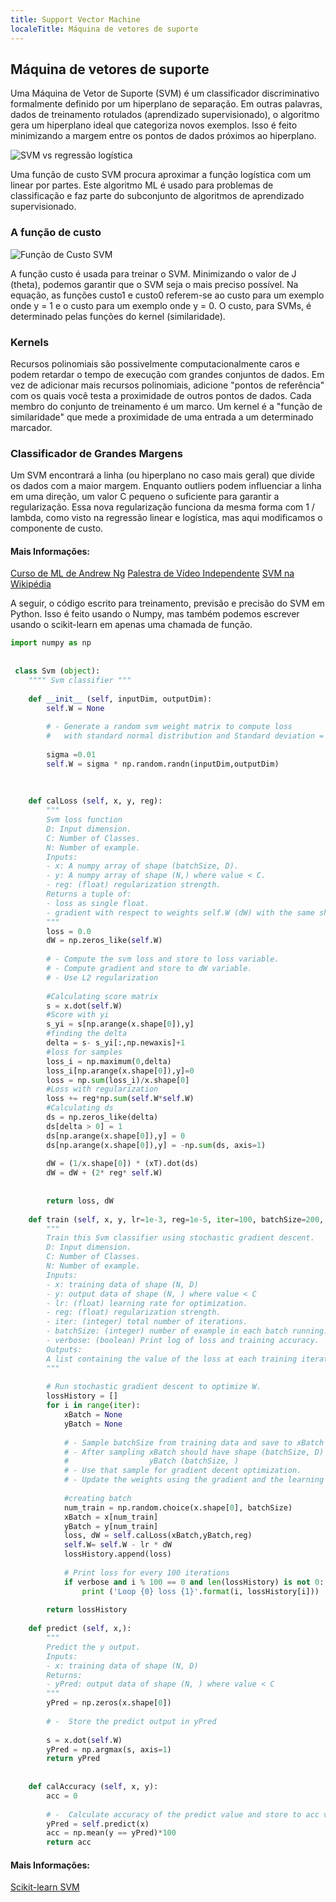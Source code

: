 ```yaml
---
title: Support Vector Machine
localeTitle: Máquina de vetores de suporte
---
```

## Máquina de vetores de suporte

Uma Máquina de Vetor de Suporte (SVM) é um classificador discriminativo formalmente definido por um hiperplano de separação. Em outras palavras, dados de treinamento rotulados (aprendizado supervisionado), o algoritmo gera um hiperplano ideal que categoriza novos exemplos. Isso é feito minimizando a margem entre os pontos de dados próximos ao hiperplano.

![SVM vs regressão logística](https://i.imgur.com/KUeOSK3.png)

Uma função de custo SVM procura aproximar a função logística com um linear por partes. Este algoritmo ML é usado para problemas de classificação e faz parte do subconjunto de algoritmos de aprendizado supervisionado.

### A função de custo

![Função de Custo SVM](https://i.imgur.com/SOhv2jZ.png)

A função custo é usada para treinar o SVM. Minimizando o valor de J (theta), podemos garantir que o SVM seja o mais preciso possível. Na equação, as funções custo1 e custo0 referem-se ao custo para um exemplo onde y = 1 e o custo para um exemplo onde y = 0. O custo, para SVMs, é determinado pelas funções do kernel (similaridade).

### Kernels

Recursos polinomiais são possivelmente computacionalmente caros e podem retardar o tempo de execução com grandes conjuntos de dados. Em vez de adicionar mais recursos polinomiais, adicione "pontos de referência" com os quais você testa a proximidade de outros pontos de dados. Cada membro do conjunto de treinamento é um marco. Um kernel é a "função de similaridade" que mede a proximidade de uma entrada a um determinado marcador.

### Classificador de Grandes Margens

Um SVM encontrará a linha (ou hiperplano no caso mais geral) que divide os dados com a maior margem. Enquanto outliers podem influenciar a linha em uma direção, um valor C pequeno o suficiente para garantir a regularização. Essa nova regularização funciona da mesma forma com 1 / lambda, como visto na regressão linear e logística, mas aqui modificamos o componente de custo.

#### Mais Informações:

[Curso de ML de Andrew Ng](https://www.coursera.org/learn/machine-learning/) [Palestra de Vídeo Independente](https://www.youtube.com/watch?v=1NxnPkZM9bc) [SVM na Wikipédia](https://en.wikipedia.org/wiki/Support_vector_machine)

A seguir, o código escrito para treinamento, previsão e precisão do SVM em Python. Isso é feito usando o Numpy, mas também podemos escrever usando o scikit-learn em apenas uma chamada de função.

```Python
import numpy as np 
 
 
 class Svm (object): 
    """" Svm classifier """ 
 
    def __init__ (self, inputDim, outputDim): 
        self.W = None 
 
        # - Generate a random svm weight matrix to compute loss                 # 
        #   with standard normal distribution and Standard deviation = 0.01.    # 
 
        sigma =0.01 
        self.W = sigma * np.random.randn(inputDim,outputDim) 
 
 
 
    def calLoss (self, x, y, reg): 
        """ 
        Svm loss function 
        D: Input dimension. 
        C: Number of Classes. 
        N: Number of example. 
        Inputs: 
        - x: A numpy array of shape (batchSize, D). 
        - y: A numpy array of shape (N,) where value < C. 
        - reg: (float) regularization strength. 
        Returns a tuple of: 
        - loss as single float. 
        - gradient with respect to weights self.W (dW) with the same shape of self.W. 
        """ 
        loss = 0.0 
        dW = np.zeros_like(self.W) 
 
        # - Compute the svm loss and store to loss variable.                        # 
        # - Compute gradient and store to dW variable.                              # 
        # - Use L2 regularization                                                  # 
 
        #Calculating score matrix 
        s = x.dot(self.W) 
        #Score with yi 
        s_yi = s[np.arange(x.shape[0]),y] 
        #finding the delta 
        delta = s- s_yi[:,np.newaxis]+1 
        #loss for samples 
        loss_i = np.maximum(0,delta) 
        loss_i[np.arange(x.shape[0]),y]=0 
        loss = np.sum(loss_i)/x.shape[0] 
        #Loss with regularization 
        loss += reg*np.sum(self.W*self.W) 
        #Calculating ds 
        ds = np.zeros_like(delta) 
        ds[delta > 0] = 1 
        ds[np.arange(x.shape[0]),y] = 0 
        ds[np.arange(x.shape[0]),y] = -np.sum(ds, axis=1) 
 
        dW = (1/x.shape[0]) * (xT).dot(ds) 
        dW = dW + (2* reg* self.W) 
 
 
        return loss, dW 
 
    def train (self, x, y, lr=1e-3, reg=1e-5, iter=100, batchSize=200, verbose=False): 
        """ 
        Train this Svm classifier using stochastic gradient descent. 
        D: Input dimension. 
        C: Number of Classes. 
        N: Number of example. 
        Inputs: 
        - x: training data of shape (N, D) 
        - y: output data of shape (N, ) where value < C 
        - lr: (float) learning rate for optimization. 
        - reg: (float) regularization strength. 
        - iter: (integer) total number of iterations. 
        - batchSize: (integer) number of example in each batch running. 
        - verbose: (boolean) Print log of loss and training accuracy. 
        Outputs: 
        A list containing the value of the loss at each training iteration. 
        """ 
 
        # Run stochastic gradient descent to optimize W. 
        lossHistory = [] 
        for i in range(iter): 
            xBatch = None 
            yBatch = None 
 
            # - Sample batchSize from training data and save to xBatch and yBatch   # 
            # - After sampling xBatch should have shape (batchSize, D)              # 
            #                  yBatch (batchSize, )                                 # 
            # - Use that sample for gradient decent optimization.                   # 
            # - Update the weights using the gradient and the learning rate.        # 
 
            #creating batch 
            num_train = np.random.choice(x.shape[0], batchSize) 
            xBatch = x[num_train] 
            yBatch = y[num_train] 
            loss, dW = self.calLoss(xBatch,yBatch,reg) 
            self.W= self.W - lr * dW 
            lossHistory.append(loss) 
 
            # Print loss for every 100 iterations 
            if verbose and i % 100 == 0 and len(lossHistory) is not 0: 
                print ('Loop {0} loss {1}'.format(i, lossHistory[i])) 
 
        return lossHistory 
 
    def predict (self, x,): 
        """ 
        Predict the y output. 
        Inputs: 
        - x: training data of shape (N, D) 
        Returns: 
        - yPred: output data of shape (N, ) where value < C 
        """ 
        yPred = np.zeros(x.shape[0]) 
 
        # -  Store the predict output in yPred                                    # 
 
        s = x.dot(self.W) 
        yPred = np.argmax(s, axis=1) 
        return yPred 
 
 
    def calAccuracy (self, x, y): 
        acc = 0 
 
        # -  Calculate accuracy of the predict value and store to acc variable 
        yPred = self.predict(x) 
        acc = np.mean(y == yPred)*100 
        return acc 
```

#### Mais Informações:

[Scikit-learn SVM](http://scikit-learn.org/stable/modules/svm.html)